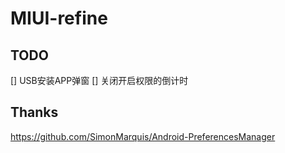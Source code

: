 # MIUI-refine


## TODO
[] USB安装APP弹窗
[] 关闭开启权限的倒计时



## Thanks
https://github.com/SimonMarquis/Android-PreferencesManager
